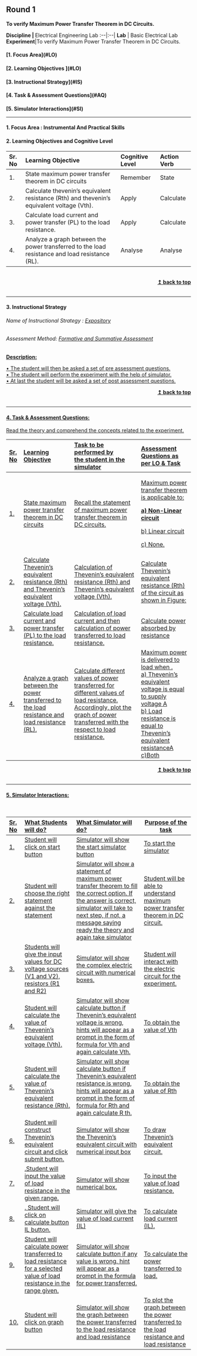 ## Round 1
<p align="center">

<b>To verify Maximum Power Transfer Theorem in DC Circuits.
</b> <a name="top"></a> </br>
</p>
<b>Discipline | </b> Electrical Engineering Lab
:--|:--|
<b> Lab</b> | Basic Electrical Lab
<b> Experiment</b>|To verify Maximum Power Transfer Theorem in DC Circuits.


<h4> [1. Focus Area](#LO)
<h4> [2. Learning Objectives ](#LO)
<h4> [3. Instructional Strategy](#IS)
<h4> [4. Task & Assessment Questions](#AQ)
<h4> [5. Simulator Interactions](#SI)
<hr>

<a name="LO"></a>
#### 1. Focus Area : Instrumental And Practical Skills 
#### 2. Learning Objectives and Cognitive Level


Sr. No |	Learning Objective	| Cognitive Level | Action Verb
:--|:--|:--|:--
1.| State maximum power transfer theorem in DC circuits | Remember | State
2.| Calculate thevenin’s equivalent resistance (Rth) and thevenin’s equivalent voltage (Vth). | Apply| Calculate
3.| Calculate load current and power transfer (PL) to the load resistance.|Apply | Calculate
4.| Analyze a graph between the power transferred to the load resistance and load resistance (RL).| Analyse | Analyse |


<br/>
<div align="right">
    <b><a href="#top">↥ back to top</a></b>
</div>
<br/>
<hr>

<a name="IS"></a>
#### 3. Instructional Strategy
###### Name of Instructional Strategy  :     <u> Expository </u>
###### Assessment Method: <u>Formative and Summative Assessment</u>

<u> <b>Description:</b> <br>

•	The student will then be asked a set of pre assessment questions. <br>
•       The student will perform the experiment with the help of simulator. <br>
•       At last the student will be asked a set of post assessment questions. <br>

<div align="right">
    <b><a href="#top">↥ back to top</a></b>
</div>
<br/>
<hr>

<a name="AQ"></a>
#### 4. Task & Assessment Questions:

Read the theory and comprehend the concepts related to the experiment.
<br>




Sr. No |	Learning Objective	| Task to be performed by <br> the student  in the simulator | Assessment Questions as per LO & Task
:--|:--|:--|:-------------------------
1.|State maximum power transfer theorem in DC circuits | Recall the statement of maximum power transfer theorem in DC circuits. | <p >Maximum power transfer theorem is applicable to: </p> <p><b>a) Non-Linear circuit </b></p><p> b) Linear circuit  </p>  <p>c) None.</p>
2.| Calculate Thevenin’s equivalent resistance (Rth) and Thevenin’s equivalent voltage (Vth). | Calculation of Thevenin’s equivalent resistance (Rth) and Thevenin’s equivalent voltage (Vth). | Calculate Thevenin’s equivalent resistance (Rth) of the circuit as shown in Figure:
3.|Calculate load current and power transfer (PL) to the load resistance. |Calculation of load current and then calculation of power transferred to load resistance. | Calculate power absorbed by  resistance   
4.| Analyze a graph between the power transferred to the load resistance and load resistance (RL).|Calculate different values of power transferred for different values of load resistance. Accordingly, plot the graph of power transferred with the respect to load resistance. | Maximum power is delivered to load when .<br> a) Thevenin’s equivalent voltage is equal to supply voltage A <br>  b)	Load resistance is equal to Thevenin’s equivalent resistanceA <br>  c)Both <br>  


<div align="right">
    <b><a href="#top">↥ back to top</a></b>
</div> 
<br/>
<hr>

<a name="SI"></a>

#### 5. Simulator Interactions:
<br>

Sr. No |	What Students will do?| What Simulator will do?| Purpose of the task
:--|:--|:--------------------------------|-------------
1.|  Student will click on start button | Simulator will show the start simulator button | To start the simulator
2.|Student will choose the right statement against the statement  | Simulator will show a statement of maximum power transfer theorem to fill the correct option. If the answer is correct, simulator will take to next step, if not, a message saying ready the theory and again take simulator| Student will be able to understand maximum power transfer theorem in DC circuit. 
3.| Students will give the input values for DC voltage sources (V1 and V2), resistors (R1 and R2) |Simulator will show the complex electric circuit with numerical boxes.|Student will interact with the electric circuit for the experiment. 
4.| Student will calculate the value of Thevenin’s equivalent voltage (Vth).|Simulator will show calculate button if Thevenin’s equivalent voltage is wrong, hints will appear as a prompt in the form of formula for Vth and again calculate Vth.|To obtain the value of Vth
5.| Student will calculate the value of Thevenin’s equivalent resistance (Rth). |Simulator will show calculate button if Thevenin’s equivalent resistance is wrong, hints will appear as a prompt in the form of formula for Rth and again calculate R th. | To obtain the value of Rth 
6. |Student will construct Thevenin’s equivalent circuit and click submit button. |Simulator will show the Thevenin’s equivalent circuit with numerical input box |To draw Thevenin’s equivalent circuit.
7. |.Student will input the value of load resistance in the given range.|Simulator will show numerical box.|To input the value of load resistance.
8. |. Student will click on calculate button IL button.|Simulator will give the value of load current (IL)|To calculate load current (IL).
9. | Student will calculate power transferred to load resistance for a selected value of load resistance in the range given. |Simulator will show calculate button if any value is wrong, hint will appear as a prompt in the formula for power transferred. |To calculate the power transferred to load.
10. |Student will click on graph button|Simulator will show the graph between the power transferred to the load resistance and load resistance|To plot the graph between the power transferred to the load resistance and load resistance


